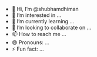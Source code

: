 - 👋 Hi, I’m @shubhamdhiman
- 👀 I’m interested in ...
- 🌱 I’m currently learning ...
- 💞️ I’m looking to collaborate on ...
- 📫 How to reach me ...
- 😄 Pronouns: ...
- ⚡ Fun fact: ...

<!---
shubhamdhimanI/shubhamdhimanI is a ✨ special ✨ repository because its `README.md` (this file) appears on your GitHub profile.
You can click the Preview link to take a look at your changes.
--->
